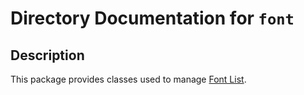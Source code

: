 # Directory Documentation for `font`

## Description
This package provides classes used to manage [Font List](https://plantuml.com/font).
